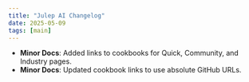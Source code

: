 ```yaml
---
title: "Julep AI Changelog"
date: 2025-05-09
tags: [main]
---
```


- **Minor Docs**: Added links to cookbooks for Quick, Community, and Industry pages.
- **Minor Docs**: Updated cookbook links to use absolute GitHub URLs.
